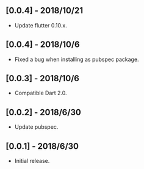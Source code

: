 ## [0.0.4] - 2018/10/21

* Update flutter 0.10.x.

## [0.0.4] - 2018/10/6

* Fixed a bug when installing as pubspec package.

## [0.0.3] - 2018/10/6

* Compatible Dart 2.0.

## [0.0.2] - 2018/6/30

* Update pubspec.

## [0.0.1] - 2018/6/30

* Initial release.